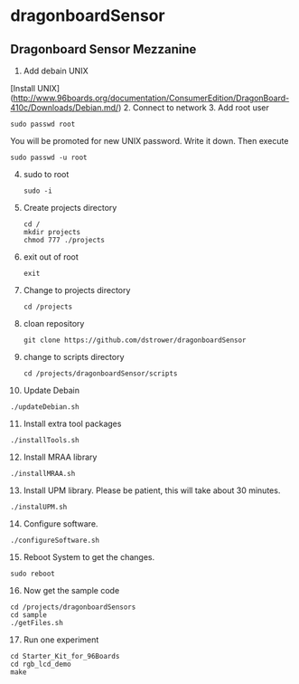 # dragonboardSensor
## Dragonboard Sensor Mezzanine
1. Add debain UNIX

  [Install UNIX] (http://www.96boards.org/documentation/ConsumerEdition/DragonBoard-410c/Downloads/Debian.md/)
2. Connect to network
3. Add root user

   ```
   sudo passwd root
   ```
   You will be promoted for new UNIX password. Write it down.
   Then execute
   ```
   sudo passwd -u root
   ```
4. sudo to root

   ```
   sudo -i
   ```
5. Create projects directory

   ```
   cd /
   mkdir projects
   chmod 777 ./projects
   ```
6. exit out of root

   ```
   exit
   ```
7. Change to projects directory

   ```
   cd /projects
   ```
8. cloan repository

   ```
   git clone https://github.com/dstrower/dragonboardSensor
   ```
9. change to scripts directory

   ```
   cd /projects/dragonboardSensor/scripts
   ```
10. Update Debain

   ```
   ./updateDebian.sh
   ```
11. Install extra tool packages

   ```
   ./installTools.sh
   ```
12. Install MRAA library

   ```
   ./installMRAA.sh
   ```
13. Install UPM library. Please be patient, this will take about 30 minutes.

   ```
   ./instalUPM.sh
   ```
14. Configure software.

   ```
   ./configureSoftware.sh
   ```
15. Reboot System to get the changes.

   ```
   sudo reboot
   ```
16. Now get the sample code
 
   ```
   cd /projects/dragonboardSensors
   cd sample
   ./getFiles.sh
   ```
17. Run one experiment

  ```
  cd Starter_Kit_for_96Boards
  cd rgb_lcd_demo
  make
  ```
   
